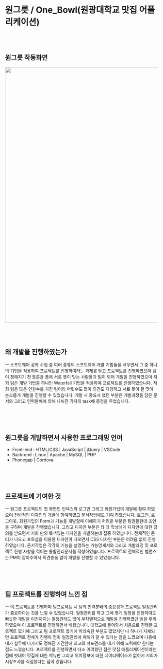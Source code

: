 # 원그릇 / One_Bowl(원광대학교 맛집 어플리케이션)

</br>
</br>

## 원그릇 작동화면
<div>
  <img width="840" src="https://user-images.githubusercontent.com/46414224/96336259-7b62d180-10b9-11eb-9463-31d5d8ef4888.png">
</div>  

</br>
</br>
</br>

## 왜 개발을 진행하였는가

 ㅡ 소프트웨어 공학 수업 중 여러 종류의 소프트웨어 개발 기법들을 배우면서 그 중 하나의 기법을 적용하여 프로젝트를 진행하여라는 과제를 받고 프로젝트를 진행하였으며 팀이 정해지기 전 토론을 통해 서로 뜻이 맞는 사람들과 팀이 되어 개발을 진행하였으며 저희 팀은 개발 기법중 하나인 Waterfall 기법을 적용하여 프로젝트를 진행하였습니다. 저희 팀은 많은 인원수를 가진 팀이라 머릿수도 많아 의견도 다양하고 서로 뜻이 잘 맞아 순조롭게 개발을 진행할 수 있었습니다. 개발 시 중요시 했던 부분은 개발과정을 담은 문서와 그리고 인력분배에 의해 나눠진 각자의 task에 중점을 두었습니다.



</br>
</br>
</br>

## 원그릇을 개발하면서 사용한 프로그래밍 언어

 - Front-end : HTML/CSS | JavaScript | jQuery | VSCode  
 - Back-end : Linux | Apache | MySQL | PHP 
 - Phonegap | Cordova  
 
</br>
</br>
</br>

## 프로젝트에 기여한 것

 ㅡ 원그릇 프로젝트의 첫 화면인 인덱스와 로그인 그리고 회원가입의 개발에 참여 하였으며 전반적인 디자인의 개발에 참여하였고 문서작업에도 기여 하였습니다. 로그인, 로그아웃, 회원가입의 Form과 기능을 개발할때 이해하기 어려운 부분은 팀원들한테 조언을 구하며 개발을 진행했습니다. 그리고 디자인 부분은 타 과 학생에게 디자인에 대한 강의를 받으면서 저희 만의 특색있는 디자인을 개발하는데 집중 하였습니다. 전체적인 콘티가 나오고 포토샵을 이용한 디자인이 나오면서 CSS 디자인 부분은 어려움 없이 진행하였습니다. 문서작업은 각각의 기능을 설명하는 기능명세서와 그리고 개발과정 및 프로젝트 진행 사항을 적어논 통합관리문서를 작성하였습니다. 프로젝트의 전체적인 벨런스는 PM이 잡아주어서 의견충돌 없이 개발을 진행할 수 있었습니다.
 
</br>
</br>
</br>

## 팀 프로젝트를 진행하며 느낀 점

ㅡ 이 프로젝트를 진행하며 팀프로젝트 시 팀의 인력분배의 중요성과 프로젝트 일정관리가 중요하다는 것을 느낄 수 있었습니다. 일정관리를 하고 그에 맞게 일정을 진행하여도 빠듯한 개발을 이전까지는 일정관리도 없이 무차별적으로 개발을 진행하였던 점을 후회하였으며 이 프로젝트를 진행하면서 배웠습니다. 대학교에 들어와서 처음으로 진행한 프로젝트 였기에 그리고 팀 프로젝트 였기에 어리숙한 부분도 많았지만 나 하나가 지체되면 프로젝트 전체가 진행이 멈춰 일정관리에 피해가 갈 수 있다는 점을 느꼈으며 나중에 내가 실무에 나가서도 정해진 기간안에 최고의 퍼포먼스를 내기 위해 노력해야 한다는 점도 느꼈습니다. 프로젝트를 진행하면서 다소 어려웠던 점은 맛집 애플리케이션이라는 점에 빗대어 맛집에 대한 메뉴판 그리고 위치정보에 대한 데이터베이스가 없어서 저희가 시장조사를 직접했다는 점이 있습니다.

</br>
</br>
